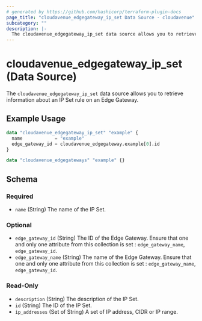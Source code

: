 ```yaml
---
# generated by https://github.com/hashicorp/terraform-plugin-docs
page_title: "cloudavenue_edgegateway_ip_set Data Source - cloudavenue"
subcategory: ""
description: |-
  The cloudavenue_edgegateway_ip_set data source allows you to retrieve information about an IP Set rule on an Edge Gateway.
---
```


# cloudavenue_edgegateway_ip_set (Data Source)

The `cloudavenue_edgegateway_ip_set` data source allows you to retrieve information about an IP Set rule on an Edge Gateway.

## Example Usage

```terraform
data "cloudavenue_edgegateway_ip_set" "example" {
  name            = "example"
  edge_gateway_id = cloudavenue_edgegateway.example[0].id
}

data "cloudavenue_edgegateways" "example" {}
```

<!-- schema generated by tfplugindocs -->
## Schema

### Required

- `name` (String) The name of the IP Set.

### Optional

- `edge_gateway_id` (String) The ID of the Edge Gateway. Ensure that one and only one attribute from this collection is set : `edge_gateway_name`, `edge_gateway_id`.
- `edge_gateway_name` (String) The name of the Edge Gateway. Ensure that one and only one attribute from this collection is set : `edge_gateway_name`, `edge_gateway_id`.

### Read-Only

- `description` (String) The description of the IP Set.
- `id` (String) The ID of the IP Set.
- `ip_addresses` (Set of String) A set of IP address, CIDR or IP range.

